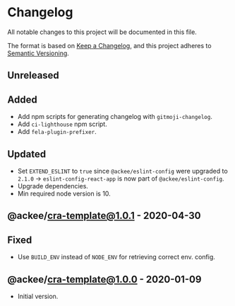 # Changelog

All notable changes to this project will be documented in this file.

The format is based on [Keep a Changelog](https://keepachangelog.com/en/1.0.0/),
and this project adheres to [Semantic Versioning](https://semver.org/spec/v2.0.0.html).

## Unreleased

## Added

- Add npm scripts for generating changelog with `gitmoji-changelog`.
- Add `ci-lighthouse` npm script.
- Add `fela-plugin-prefixer`.

## Updated

- Set `EXTEND_ESLINT` to `true` since `@ackee/eslint-config` were upgraded to `2.1.0` -> `eslint-config-react-app` is now part of `@ackee/eslint-config`.
- Upgrade dependencies.
- Min required node version is 10.

## @ackee/cra-template@1.0.1 - 2020-04-30

## Fixed

- Use `BUILD_ENV` instead of `NODE_ENV` for retrieving correct env. config.

## @ackee/cra-template@1.0.0 - 2020-01-09

- Initial version.

